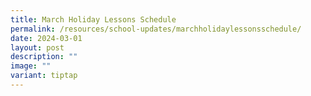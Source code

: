 ```yaml
---
title: March Holiday Lessons Schedule
permalink: /resources/school-updates/marchholidaylessonsschedule/
date: 2024-03-01
layout: post
description: ""
image: ""
variant: tiptap
---
```

